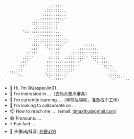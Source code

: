                          .::::.
                       .::::::::.
                      :::::::::::
                   ..:::::::::::'
                '::::::::::::'
                  .::::::::::
             '::::::::::::::..
                  ..::::::::::::.
                ``::::::::::::::::
                 ::::``:::::::::'        .:::.
                ::::'   ':::::'       .::::::::.
              .::::'      ::::     .:::::::'::::.
             .:::'       :::::  .:::::::::' ':::::.
            .::'        :::::.:::::::::'      ':::::.
           .::'         ::::::::::::::'         ``::::.
       ...:::           ::::::::::::'              ``::.
      ````':.          ':::::::::'                  ::::..
                         '.:::::'                    ':'````..
 

- 👋 Hi, I’m @JasperJin01
- 👀 I’m interested in ...（去码头整点薯条）
- 🌱 I’m currently learning ...（学前后端呢，准备找个工作）
- 💞️ I’m looking to collaborate on ...
- 📫 How to reach me ...（email: timaxthu@gmail.com）
- 😄 Pronouns: ...
- ⚡ Fun fact: ...
- 🥳 头像pljj抖音: [在野JYR](https://www.douyin.com/user/MS4wLjABAAAAlu-DqedUs-KaQuyVYSZGthHwCysvsKyLuHC7YqxQ-JA/)

<!---
JasperJin01/JasperJin01 is a ✨ special ✨ repository because its `README.md` (this file) appears on your GitHub profile.
You can click the Preview link to take a look at your changes.
--->
